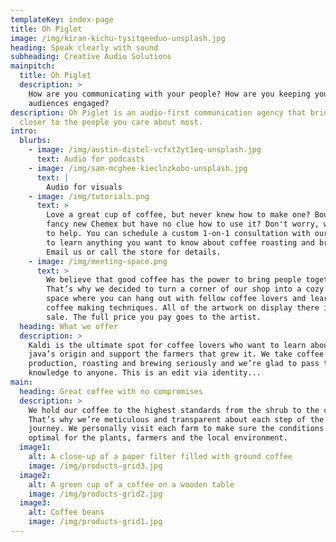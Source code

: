 ```yaml
---
templateKey: index-page
title: Oh Piglet
image: /img/kiran-kichu-tysitqeeduo-unsplash.jpg
heading: Speak clearly with sound
subheading: Creative Audio Solutions
mainpitch:
  title: Oh Piglet
  description: >
    How are you communicating with your people? How are you keeping your
    audiences engaged?
description: Oh Piglet is an audio-first communication agency that brings you
  closer to the people you care about most.
intro:
  blurbs:
    - image: /img/austin-distel-vcfxt2yt1eq-unsplash.jpg
      text: Audio for podcasts
    - image: /img/sam-mcghee-kieclnzkobo-unsplash.jpg
      text: |
        Audio for visuals
    - image: /img/tutorials.png
      text: >
        Love a great cup of coffee, but never knew how to make one? Bought a
        fancy new Chemex but have no clue how to use it? Don't worry, we’re here
        to help. You can schedule a custom 1-on-1 consultation with our baristas
        to learn anything you want to know about coffee roasting and brewing.
        Email us or call the store for details.
    - image: /img/meeting-space.png
      text: >
        We believe that good coffee has the power to bring people together.
        That’s why we decided to turn a corner of our shop into a cozy meeting
        space where you can hang out with fellow coffee lovers and learn about
        coffee making techniques. All of the artwork on display there is for
        sale. The full price you pay goes to the artist.
  heading: What we offer
  description: >
    Kaldi is the ultimate spot for coffee lovers who want to learn about their
    java’s origin and support the farmers that grew it. We take coffee
    production, roasting and brewing seriously and we’re glad to pass that
    knowledge to anyone. This is an edit via identity...
main:
  heading: Great coffee with no compromises
  description: >
    We hold our coffee to the highest standards from the shrub to the cup.
    That’s why we’re meticulous and transparent about each step of the coffee’s
    journey. We personally visit each farm to make sure the conditions are
    optimal for the plants, farmers and the local environment.
  image1:
    alt: A close-up of a paper filter filled with ground coffee
    image: /img/products-grid3.jpg
  image2:
    alt: A green cup of a coffee on a wooden table
    image: /img/products-grid2.jpg
  image3:
    alt: Coffee beans
    image: /img/products-grid1.jpg
---
```

